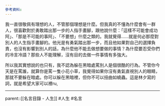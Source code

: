 ```yaml
---
參考資料:
---
```

我一直很敬佩有理想的人，不管那個理想是什麼。但我真的不懂為什麼會有一群人，很喜歡對於勇敢踏出那一步的人指手畫腳，跟他說什麼：「這樣不可能會成功阿」、「那是不可能的事阿」、「不要想」什麼之類的。我就覺得......就是何必那麼對別人的人生指手畫腳的。他光是有勇氣踏出那一步，而且他如果對自己的選擇負責，也沒有影響到別人的話，為什麼他不能去做想要做的事情？為什麼要忍受你們的冷言冷語？那些人不能理解，沒有目的去做一件事情有多強大。

所以我其實想說的也只有，我不認為躲在黑暗處罵別人是個很酷的行為。不管你今天是在罵誰，就算你是罵一隻小花小草，我覺得如果你沒有勇氣直視別人的眼睛，那就不要躲在暗處。你可以躲在黑暗裡，但你不可以扭曲如蟯蟲。這是林夕寫的詞，就是希望大家可以裡ru,
- - -
parent::[[名言目錄 - 人生]]
#人生 #名言 